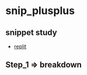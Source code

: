 # snip_plusplus


## snippet study

  * [replit](https://repl.it/@Ludovic7127/IroncladWebbedOutcome)

## Step_1 => breakdown
